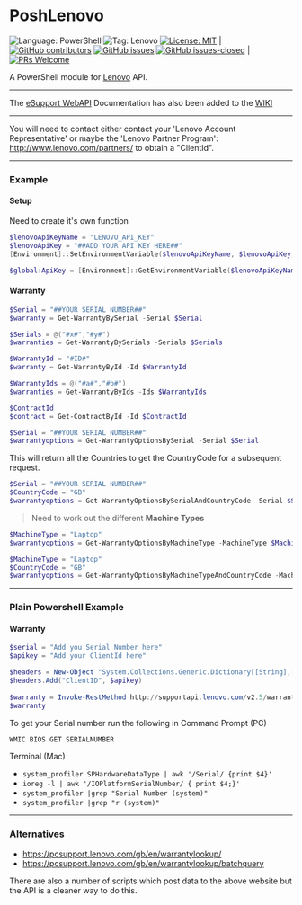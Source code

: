 # PoshLenovo

![Language: PowerShell](https://img.shields.io/badge/language-powershell-blue.svg)
![Tag: Lenovo](https://img.shields.io/badge/tag-lenovo-red.svg)
[![License: MIT](https://img.shields.io/badge/License-MIT-yellow.svg)](https://opensource.org/licenses/MIT) | [![GitHub contributors](https://img.shields.io/github/contributors/AlexHedley/PoshLenovo.svg)](https://GitHub.com/Protirus/PoshLenovo/graphs/contributors/)
[![GitHub issues](https://img.shields.io/github/issues/Protirus/PoshLenovo.svg)](https://GitHub.com/AlexHedley/PoshLenovo/issues/)
[![GitHub issues-closed](https://img.shields.io/github/issues-closed/Protirus/PoshLenovo.svg)](https://GitHub.com/AlexHedley/PoshLenovo/issues?q=is%3Aissue+is%3Aclosed) | [![PRs Welcome](https://img.shields.io/badge/PRs-welcome-brightgreen.svg?style=flat-square)](http://makeapullrequest.com)


A PowerShell module for [Lenovo](https://www.lenovo.com/gb/en/) API.

---

The [eSupport WebAPI](http://supportapi.lenovo.com/Documentation/Index.html) Documentation has also been added to the [WIKI](https://github.com/AlexHedley/PoshLenovo/wiki)

---

You will need to contact either contact your 'Lenovo Account Representative' or maybe the 'Lenovo Partner Program': http://www.lenovo.com/partners/ to obtain a "ClientId".

---

### Example

#### Setup

Need to create it's own function

```powershell
$lenovoApiKeyName = "LENOVO_API_KEY"
$lenovoApiKey = "##ADD YOUR API KEY HERE##"
[Environment]::SetEnvironmentVariable($lenovoApiKeyName, $lenovoApiKey, "Machine")
```

```powershell
$global:ApiKey = [Environment]::GetEnvironmentVariable($lenovoApiKeyName, "Machine")
```

#### Warranty

```powershell
$Serial = "##YOUR SERIAL NUMBER##"
$warranty = Get-WarrantyBySerial -Serial $Serial
```

```powershell
$Serials = @("#x#","#y#")
$warranties = Get-WarrantyBySerials -Serials $Serials
```

```powershell
$WarrantyId = "#ID#"
$warranty = Get-WarrantyById -Id $WarrantyId
```

```powershell
$WarrantyIds = @("#a#","#b#")
$warranties = Get-WarrantyByIds -Ids $WarrantyIds
```

```powershell
$ContractId
$contract = Get-ContractById -Id $ContractId
```

```powershell
$Serial = "##YOUR SERIAL NUMBER##"
$warrantyoptions = Get-WarrantyOptionsBySerial -Serial $Serial
```

This will return all the Countries to get the CountryCode for a subsequent request.

```powershell
$Serial = "##YOUR SERIAL NUMBER##"
$CountryCode = "GB"
$warrantyoptions = Get-WarrantyOptionsBySerialAndCountryCode -Serial $Serial -CountryCode $CountryCode
```

> Need to work out the different **Machine Types**

```powershell
$MachineType = "Laptop"
$warrantyoptions = Get-WarrantyOptionsByMachineType -MachineType $MachineType
```

```powershell
$MachineType = "Laptop"
$CountryCode = "GB"
$warrantyoptions = Get-WarrantyOptionsByMachineTypeAndCountryCode -MachineType $MachineType -CountryCode $CountryCode
```

---

### Plain Powershell Example

#### Warranty

```powershell
$serial = "Add you Serial Number here"
$apikey = "Add your ClientId here"

$headers = New-Object "System.Collections.Generic.Dictionary[[String],[String]]"
$headers.Add("ClientID", $apikey)
 
$warranty = Invoke-RestMethod http://supportapi.lenovo.com/v2.5/warranty?serial=$serial -ContentType "application/JSON" -Headers $headers
$warranty
```

To get your Serial number run the following in Command Prompt (PC)

```bash
WMIC BIOS GET SERIALNUMBER
```

Terminal (Mac)

- `system_profiler SPHardwareDataType | awk '/Serial/ {print $4}'`
- `ioreg -l | awk '/IOPlatformSerialNumber/ { print $4;}'`
- `system_profiler |grep "Serial Number (system)"`
- `system_profiler |grep "r (system)"`

---

### Alternatives

- https://pcsupport.lenovo.com/gb/en/warrantylookup/
- https://pcsupport.lenovo.com/gb/en/warrantylookup/batchquery

There are also a number of scripts which post data to the above website but the API is a cleaner way to do this.
